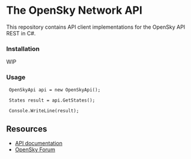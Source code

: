 # The  OpenSky Network API

This repository contains API client implementations for the OpenSky API REST in C#.

### Installation

WIP

### Usage

```
 OpenSkyApi api = new OpenSkyApi();

 States result = api.GetStates();
 
 Console.WriteLine(result);
```

## Resources

* [API documentation](https://opensky-network.org/apidoc)
* [OpenSky Forum](https://opensky-network.org/forum)
